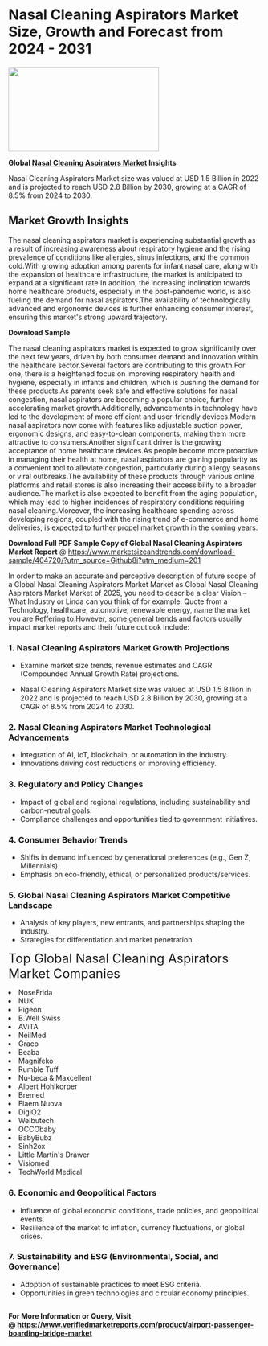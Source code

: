 <H1>Nasal Cleaning Aspirators Market Size, Growth and Forecast from 2024 - 2031</H1><img class="aligncenter size-medium wp-image-584254" src="https://thirdeyenews.in/wp-content/uploads/2024/09/Global-Market-Research-300x168.jpeg" alt="" width="300" height="168" /><p><strong>Global&nbsp;<a href="https://www.marketsizeandtrends.com/download-sample/404720/?utm_source=Github8j?utm_medium=201">Nasal Cleaning Aspirators Market</a> Insights</strong></p><p>Nasal Cleaning Aspirators Market size was valued at USD 1.5 Billion in 2022 and is projected to reach USD 2.8 Billion by 2030, growing at a CAGR of 8.5% from 2024 to 2030.</p><p><h2>Market Growth Insights</h2> <p>The nasal cleaning aspirators market is experiencing substantial growth as a result of increasing awareness about respiratory hygiene and the rising prevalence of conditions like allergies, sinus infections, and the common cold.With growing adoption among parents for infant nasal care, along with the expansion of healthcare infrastructure, the market is anticipated to expand at a significant rate.In addition, the increasing inclination towards home healthcare products, especially in the post-pandemic world, is also fueling the demand for nasal aspirators.The availability of technologically advanced and ergonomic devices is further enhancing consumer interest, ensuring this market's strong upward trajectory.</p> <p><strong>Download Sample</strong></p> <p>The nasal cleaning aspirators market is expected to grow significantly over the next few years, driven by both consumer demand and innovation within the healthcare sector.Several factors are contributing to this growth.For one, there is a heightened focus on improving respiratory health and hygiene, especially in infants and children, which is pushing the demand for these products.As parents seek safe and effective solutions for nasal congestion, nasal aspirators are becoming a popular choice, further accelerating market growth.Additionally, advancements in technology have led to the development of more efficient and user-friendly devices.Modern nasal aspirators now come with features like adjustable suction power, ergonomic designs, and easy-to-clean components, making them more attractive to consumers.Another significant driver is the growing acceptance of home healthcare devices.As people become more proactive in managing their health at home, nasal aspirators are gaining popularity as a convenient tool to alleviate congestion, particularly during allergy seasons or viral outbreaks.The availability of these products through various online platforms and retail stores is also increasing their accessibility to a broader audience.The market is also expected to benefit from the aging population, which may lead to higher incidences of respiratory conditions requiring nasal cleaning.Moreover, the increasing healthcare spending across developing regions, coupled with the rising trend of e-commerce and home deliveries, is expected to further propel market growth in the coming years.</p> <p><span class=""><strong>Download Full PDF Sample Copy of Global Nasal Cleaning Aspirators Market Report</strong> @ <a href="https://www.marketsizeandtrends.com/download-sample/404720/?utm_source=Github8j?utm_medium=201" target="_blank">https://www.marketsizeandtrends.com/download-sample/404720/?utm_source=Github8j?utm_medium=201</a></span></p><p>In order to make an accurate and perceptive description of future scope of a Global&nbsp;Nasal Cleaning Aspirators Market Market as Global&nbsp;Nasal Cleaning Aspirators Market Market of 2025, you need to describe a clear Vision &ndash; What Industry or Linda can you think of for example: Quote from a Technology, healthcare, automotive, renewable energy, name the market you are Reffering to.However, some general trends and factors usually impact market reports and their future outlook include:</p><h3>1.&nbsp;<strong>Nasal Cleaning Aspirators Market Growth Projections</strong></h3><ul><li>Examine market size trends, revenue estimates and CAGR (Compounded Annual Growth Rate) projections.</li><li><p>Nasal Cleaning Aspirators Market size was valued at USD 1.5 Billion in 2022 and is projected to reach USD 2.8 Billion by 2030, growing at a CAGR of 8.5% from 2024 to 2030.</p></li></ul><h3>2.&nbsp;<strong>Nasal Cleaning Aspirators Market Technological Advancements</strong></h3><ul><li>Integration of AI, IoT, blockchain, or automation in the industry.</li><li>Innovations driving cost reductions or improving efficiency.</li></ul><h3>3.&nbsp;<strong>Regulatory and Policy Changes</strong></h3><ul><li>Impact of global and regional regulations, including sustainability and carbon-neutral goals.</li><li>Compliance challenges and opportunities tied to government initiatives.</li></ul><h3>4.&nbsp;<strong>Consumer Behavior Trends</strong></h3><ul><li>Shifts in demand influenced by generational preferences (e.g., Gen Z, Millennials).</li><li>Emphasis on eco-friendly, ethical, or personalized products/services.</li></ul><h3>5.&nbsp;<strong>Global Nasal Cleaning Aspirators Market Competitive Landscape</strong></h3><ul><li>Analysis of key players, new entrants, and partnerships shaping the industry.</li><li>Strategies for differentiation and market penetration.</li></ul><p data-pm-slice="1 1 []"><span style="color: inherit; font-family: inherit; font-size: 25px;">Top Global Nasal Cleaning Aspirators Market Companies</span></p><div class="" data-test-id=""><p><li>NoseFrida</li><li> NUK</li><li> Pigeon</li><li> B.Well Swiss</li><li> AViTA</li><li> NeilMed</li><li> Graco</li><li> Beaba</li><li> Magnifeko</li><li> Rumble Tuff</li><li> Nu-beca & Maxcellent</li><li> Albert Hohlkorper</li><li> Bremed</li><li> Flaem Nuova</li><li> DigiO2</li><li> Welbutech</li><li> OCCObaby</li><li> BabyBubz</li><li> Sinh2ox</li><li> Little Martin's Drawer</li><li> Visiomed</li><li> TechWorld Medical</li></p></div><h3>6.&nbsp;<strong>Economic and Geopolitical Factors</strong></h3><ul><li>Influence of global economic conditions, trade policies, and geopolitical events.</li><li>Resilience of the market to inflation, currency fluctuations, or global crises.</li></ul><h3>7.&nbsp;<strong>Sustainability and ESG (Environmental, Social, and Governance)</strong></h3><ul><li>Adoption of sustainable practices to meet ESG criteria.</li><li>Opportunities in green technologies and circular economy principles.</li></ul><h2><strong style="font-size: 14px;">For More Information or Query, Visit @&nbsp;</strong><a style="background-color: #ffffff; font-size: 14px;" href="https://www.marketsizeandtrends.com/report/nasal-cleaning-aspirators-market/" target="_blank">https://www.verifiedmarketreports.com/product/airport-passenger-boarding-bridge-market</a></h2>